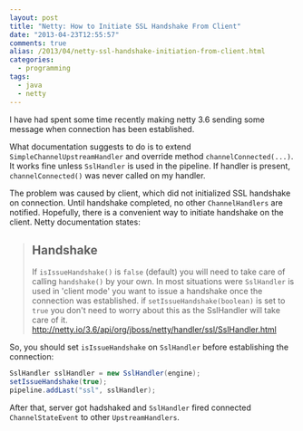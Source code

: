 ```yaml
---
layout: post
title: "Netty: How to Initiate SSL Handshake From Client"
date: "2013-04-23T12:55:57"
comments: true
alias: /2013/04/netty-ssl-handshake-initiation-from-client.html
categories:
  - programming
tags:
  - java
  - netty
---
```


I have had spent some time recently making netty 3.6 sending some message when connection has been established.

What documentation suggests to do is to extend `SimpleChannelUpstreamHandler` and override method `channelConnected(...)`.
It works fine unless `SslHandler` is used in the pipeline.
If handler is present, `channelConnected()` was never called on my handler.
<!--more-->
The problem was caused by client, which did not initialized SSL handshake on connection.
Until handshake completed, no other `ChannelHandlers` are notified.
Hopefully, there is a convenient way to initiate handshake on the client. Netty documentation states:

> ## Handshake
> If `isIssueHandshake()` is `false` (default) you will need to take care of
calling `handshake()` by your own. In most situations were `SslHandler` is
used in 'client mode' you want to issue a handshake once the
connection was established. if `setIssueHandshake(boolean)` is set to
`true` you don't need to worry about this as the SslHandler will take
care of it.
> http://netty.io/3.6/api/org/jboss/netty/handler/ssl/SslHandler.html

So, you should set `isIssueHandshake` on `SslHandler` before establishing the connection:

```java
SslHandler sslHandler = new SslHandler(engine);
setIssueHandshake(true);
pipeline.addLast("ssl", sslHandler);
```

After that, server got hadshaked and `SslHandler` fired connected `ChannelStateEvent` to other `UpstreamHandlers`.
